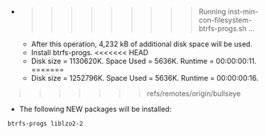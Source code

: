 * >>>>>>>>> Running inst-min-con-filesystem-btrfs-progs.sh ...
  * After this operation, 4,232 kB of additional disk space will be used.
  * Install btrfs-progs.
<<<<<<< HEAD
  * Disk size = 1130620K. Space Used = 5636K. Runtime = 00:00:00:11.
=======
  * Disk size = 1252796K. Space Used = 5636K. Runtime = 00:00:00:16.
>>>>>>> refs/remotes/origin/bullseye
  * The following NEW packages will be installed:
  ```bash
btrfs-progs liblzo2-2
  ```
